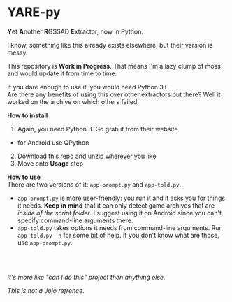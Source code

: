 # YARE-py
**Y**et **A**nother **R**GSSAD **E**xtractor, now in Python.

I know, something like this already exists elsewhere, but their version is messy.

This repository is **Work in Progress**. That means I'm a lazy clump of moss and would update it from time to time.

If you dare enough to use it, you would need Python 3+.
<br>Are there any benefits of using this over other extractors out there?
Well it worked on the archive on which others failed.

**How to install**
1. Again, you need Python 3. Go grab it from their website
  * for Android use QPython
2. Download this repo and unzip wherever you like
3. Move onto **Usage** step

**How  to use**
<br>There are two versions of it: `app-prompt.py` and `app-told.py`.
  * `app-prompt.py` is more user-friendly: you run it and it asks you for things it needs. **Keep  in mind** that it can only detect game archives that are *inside of the script folder*. I suggest using it on Android since you can't specify command-line arguments there.
  * `app-told.py` takes options it needs from command-line arguments. Run `app-told.py -h` for some bit of help. If you don't know what are those, use `app-prompt.py`.
<br>
<br>



*It's more like "can I do this" project then anything else.*

*This is not a Jojo refrence.*
